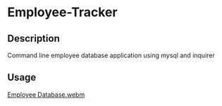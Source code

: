 # Employee-Tracker

## Description
Command line employee database application using mysql and inquirer

## Usage
[Employee Database.webm](https://github.com/Douped/Employee-Tracker/assets/44848217/4ca47b67-cb91-4160-aac1-6cda44f4c607)
